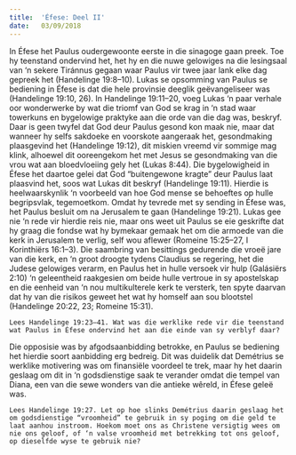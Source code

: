 ```yaml
---
title:  'Éfese: Deel II'
date:   03/09/2018
---
```


In Éfese het Paulus oudergewoonte eerste in die sinagoge gaan preek. Toe hy teenstand ondervind het, het hy en die nuwe gelowiges na die lesingsaal van ‘n sekere Tiránnus gegaan waar Paulus vir twee jaar lank elke dag gepreek het (Handelinge 19:8–10). Lukas se opsomming van Paulus se bediening in Éfese is dat die hele provinsie deeglik geëvangeliseer was (Handelinge 19:10, 26). In Handelinge 19:11–20, voeg Lukas ‘n paar verhale oor wonderwerke by wat die triomf van God se krag in ‘n stad waar towerkuns en bygelowige praktyke aan die orde van die dag was, beskryf. Daar is geen twyfel dat God deur Paulus gesond kon maak nie, maar dat wanneer hy selfs sakdoeke en voorskote aangeraak het, gesondmaking plaasgevind het (Handelinge 19:12), dit miskien vreemd vir sommige mag klink, alhoewel dit ooreengekom het met Jesus se gesondmaking van die vrou wat aan bloedvloeiing gely het (Lukas 8:44). Die bygelowigheid in Éfese het daartoe gelei dat God “buitengewone kragte” deur Paulus laat plaasvind het, soos wat Lukas dit beskryf (Handelinge 19:11). Hierdie is heelwaarskynlik ‘n voorbeeld van hoe God mense se behoeftes op hulle begripsvlak, tegemoetkom. Omdat hy tevrede met sy sending in Éfese was, het Paulus besluit om na Jerusalem te gaan (Handelinge 19:21). Lukas gee nie ‘n rede vir hierdie reis nie, maar ons weet uit Paulus se eie geskrifte dat hy graag die fondse wat hy bymekaar gemaak het om die armoede van die kerk in Jerusalem te verlig, self wou aflewer (Romeine 15:25–27, I Korinthiërs 16:1–3). Die saambring van besittings gedurende die vroeë jare van die kerk, en ‘n groot droogte tydens Claudius se regering, het die Judese gelowiges verarm, en Paulus het in hulle versoek vir hulp (Galásiërs 2:10) ‘n geleentheid raakgesien om beide hulle vertroue in sy apostelskap en die eenheid van ‘n nou multikulterele kerk te versterk, ten spyte daarvan dat hy van die risikos geweet het wat hy homself aan sou blootstel (Handelinge 20:22, 23; Romeine 15:31).

`Lees Handelinge 19:23–41. Wat was die werklike rede vir die teenstand wat Paulus in Éfese ondervind het aan die einde van sy verblyf daar?`

Die opposisie was by afgodsaanbidding betrokke, en Paulus se bediening het hierdie soort aanbidding erg bedreig. Dit was duidelik dat Demétrius se werklike motivering was om finansiële voordeel te trek, maar hy het daarin geslaag om dit in ‘n godsdienstige saak te verander omdat die tempel van Diana, een van die sewe wonders van die antieke wêreld, in Éfese geleë was.

`Lees Handelinge 19:27. Let op hoe slinks Demétrius daarin geslaag het om godsdienstige “vroomheid” te gebruik in sy poging om die geld te laat aanhou instroom. Hoekom moet ons as Christene versigtig wees om nie ons geloof, of ‘n valse vroomheid met betrekking tot ons geloof, op dieselfde wyse te gebruik nie?`